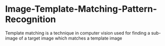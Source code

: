 # Image-Template-Matching-Pattern-Recognition
Template matching is a technique in computer vision used for finding a sub-image of a target image which matches a template image
